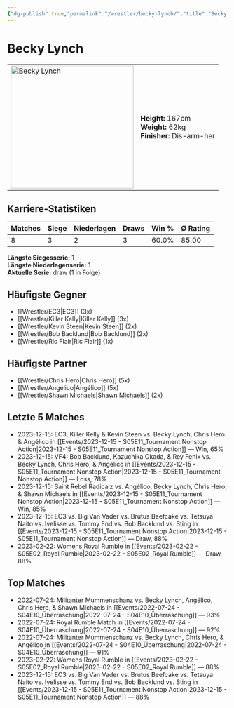 ```yaml
---
{"dg-publish":true,"permalink":"/wrestler/becky-lynch/","title":"Becky Lynch","tags":["wrestler"],"noteIcon":""}
---
```



# Becky Lynch

<table>
        <tr>
        <td><img src="https://github.com/CptSpaulding1980/choke-slam-wrestling/releases/download/images/Becky_Lynch.png" width="280" alt="Becky Lynch"></td>
        <td>
        <b>Height:</b> 167cm<br>
        <b>Weight:</b> 62kg<br>
        <b>Finisher:</b> Dis-arm-her<br>
        </td>
        </tr>
        </table>
        

## Karriere-Statistiken

| Matches | Siege | Niederlagen | Draws | Win % | Ø Rating |
|---------|-------|-------------|-------|-------|-----------|
| 8 | 3 | 2 | 3 | 60.0% | 85.00 |

**Längste Siegesserie:** 1<br>**Längste Niederlagenserie:** 1<br>**Aktuelle Serie:** draw (1 in Folge)


## Häufigste Gegner
- [[Wrestler/EC3\|EC3]] (3x)
- [[Wrestler/Killer Kelly\|Killer Kelly]] (3x)
- [[Wrestler/Kevin Steen\|Kevin Steen]] (2x)
- [[Wrestler/Bob Backlund\|Bob Backlund]] (2x)
- [[Wrestler/Ric Flair\|Ric Flair]] (1x)

## Häufigste Partner
- [[Wrestler/Chris Hero\|Chris Hero]] (5x)
- [[Wrestler/Angélico\|Angélico]] (5x)
- [[Wrestler/Shawn Michaels\|Shawn Michaels]] (2x)

## Letzte 5 Matches
- 2023-12-15: EC3, Killer Kelly & Kevin Steen vs. Becky Lynch, Chris Hero & Angélico in [[Events/2023-12-15 - S05E11_Tournament Nonstop Action\|2023-12-15 - S05E11_Tournament Nonstop Action]] — Win, 65%
- 2023-12-15: VF4: Bob Backlund, Kazuchika Okada, & Rey Fenix vs. Becky Lynch, Chris Hero, & Angélico in [[Events/2023-12-15 - S05E11_Tournament Nonstop Action\|2023-12-15 - S05E11_Tournament Nonstop Action]] — Loss, 78%
- 2023-12-15: Saint Rebel Radicalz vs. Angélico, Becky Lynch, Chris Hero, & Shawn Michaels in [[Events/2023-12-15 - S05E11_Tournament Nonstop Action\|2023-12-15 - S05E11_Tournament Nonstop Action]] — Win, 85%
- 2023-12-15: EC3 vs. Big Van Vader vs. Brutus Beefcake vs. Tetsuya Naito vs. Ivelisse vs. Tommy End vs. Bob Backlund vs. Sting in [[Events/2023-12-15 - S05E11_Tournament Nonstop Action\|2023-12-15 - S05E11_Tournament Nonstop Action]] — Draw, 88%
- 2023-02-22: Womens Royal Rumble in [[Events/2023-02-22 - S05E02_Royal Rumble\|2023-02-22 - S05E02_Royal Rumble]] — Draw, 88%

## Top Matches
- 2022-07-24: Militanter Mummenschanz vs. Becky Lynch, Angélico, Chris Hero, & Shawn Michaels in [[Events/2022-07-24 - S04E10_Überraschung\|2022-07-24 - S04E10_Überraschung]] — 93%
- 2022-07-24: Royal Rumble Match in [[Events/2022-07-24 - S04E10_Überraschung\|2022-07-24 - S04E10_Überraschung]] — 92%
- 2022-07-24: Militanter Mummenschanz vs. Becky Lynch, Chris Hero, & Angélico in [[Events/2022-07-24 - S04E10_Überraschung\|2022-07-24 - S04E10_Überraschung]] — 91%
- 2023-02-22: Womens Royal Rumble in [[Events/2023-02-22 - S05E02_Royal Rumble\|2023-02-22 - S05E02_Royal Rumble]] — 88%
- 2023-12-15: EC3 vs. Big Van Vader vs. Brutus Beefcake vs. Tetsuya Naito vs. Ivelisse vs. Tommy End vs. Bob Backlund vs. Sting in [[Events/2023-12-15 - S05E11_Tournament Nonstop Action\|2023-12-15 - S05E11_Tournament Nonstop Action]] — 88%
